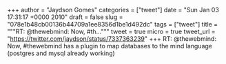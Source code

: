 
+++
author = "Jaydson Gomes"
categories = ["tweet"]
date = "Sun Jan 03 17:31:17 +0000 2010"
draft = false
slug = "078e1b48cb00136b44709a1ee8356d1be1d492dc"
tags = ["tweet"]
title = """RT: @thewebmind: Now, #th..."""
tweet = true
micro = true
tweet_url = "https://twitter.com/jaydson/status/7337363239"
+++
RT: @thewebmind: Now, #thewebmind has a plugin to map databases to the mind language (postgres and mysql already working)
